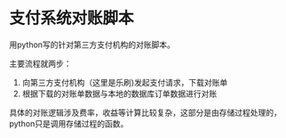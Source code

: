 # 支付系统对账脚本

用python写的针对第三方支付机构的对账脚本。

主要流程就两步：

1. 向第三方支付机构（这里是乐刷)发起支付请求，下载对账单
2. 根据下载的对账单数据与本地的数据库订单数据进行对账

具体的对账逻辑涉及费率，收益等计算比较复杂，这部分是由存储过程处理的，python只是调用存储过程的函数。

